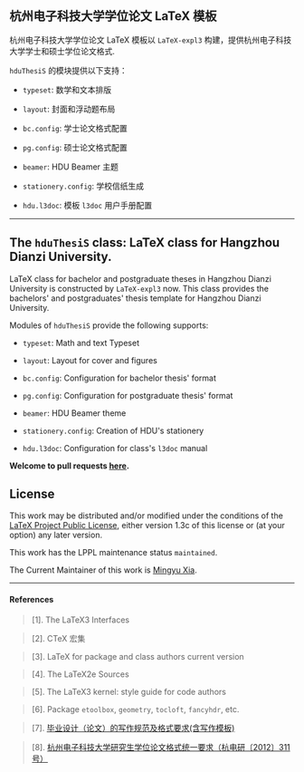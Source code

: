 ## 杭州电子科技大学学位论文 LaTeX 模板

杭州电子科技大学学位论文 LaTeX 模板以 `LaTeX-expl3` 构建，提供杭州电子科技大学学士和硕士学位论文格式.

`hduThesiS` 的模块提供以下支持：

- `typeset`: 数学和文本排版

- `layout`: 封面和浮动题布局

- `bc.config`: 学士论文格式配置

- `pg.config`: 硕士论文格式配置

- `beamer`: HDU Beamer 主题

- `stationery.config`: 学校信纸生成



- `hdu.l3doc`: 模板 `l3doc` 用户手册配置

---

## The `hduThesiS` class: LaTeX class for Hangzhou Dianzi University.

LaTeX class for bachelor and postgraduate theses in Hangzhou Dianzi University
is constructed by `LaTeX-expl3` now. This class provides the bachelors' and
postgraduates' thesis template for Hangzhou Dianzi University.

Modules of `hduThesiS` provide the following supports:

- `typeset`: Math and text Typeset

- `layout`: Layout for cover and figures

- `bc.config`: Configuration for bachelor thesis' format

- `pg.config`: Configuration for postgraduate thesis' format

- `beamer`: HDU Beamer theme

- `stationery.config`: Creation of HDU's stationery



- `hdu.l3doc`: Configuration for class's `l3doc` manual

**Welcome to pull requests [here](https://github.com/myhsia/hduthesis).**

## License

This work may be distributed and/or modified under the conditions of the [LaTeX Project Public License](http://www.latex-project.org/lppl.txt), either version 1.3c of this license or (at your option) any later version.

This work has the LPPL maintenance status `maintained`.

The Current Maintainer of this work is [Mingyu Xia](https://www.ctan.org/author/xia-my).

---

#### References

> \[1\]. The LaTeX3 Interfaces

> \[2\]. CTeX 宏集

> \[3\]. LaTeX for package and class authors current version

> \[4\]. The LaTeX2e Sources

> \[5\]. The LaTeX3 kernel: style guide for code authors

> \[6\]. Package `etoolbox`, `geometry`, `tocloft`, `fancyhdr`, etc.

> \[7\]. [毕业设计（论文）的写作规范及格式要求(含写作模板)](https://jwc.hdu.edu.cn/2022/0428/c4555a153813/page.htm)

> \[8\]. [杭州电子科技大学研究生学位论文格式统一要求（杭电研〔2012〕311号）](https://grs.hdu.edu.cn/2013/0507/c1730a51754/page.htm)

